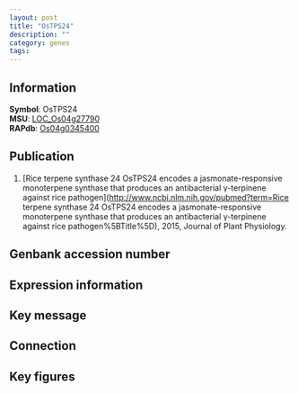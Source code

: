 ```yaml
---
layout: post
title: "OsTPS24"
description: ""
category: genes
tags: 
---
```


## Information
__Symbol__: OsTPS24  
__MSU__: [LOC_Os04g27790](http://rice.plantbiology.msu.edu/cgi-bin/ORF_infopage.cgi?orf=LOC_Os04g27790)  
__RAPdb__: [Os04g0345400](http://rapdb.dna.affrc.go.jp/viewer/gbrowse_details/irgsp1?name=Os04g0345400)  

## Publication
1. [Rice terpene synthase 24 OsTPS24 encodes a jasmonate-responsive monoterpene synthase that produces an antibacterial γ-terpinene against rice pathogen](http://www.ncbi.nlm.nih.gov/pubmed?term=Rice terpene synthase 24 OsTPS24 encodes a jasmonate-responsive monoterpene synthase that produces an antibacterial γ-terpinene against rice pathogen%5BTitle%5D), 2015, Journal of Plant Physiology.

## Genbank accession number

## Expression information

## Key message

## Connection

## Key figures


